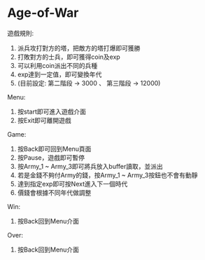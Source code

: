 # Age-of-War

遊戲規則:
1. 派兵攻打對方的塔，把敵方的塔打爆即可獲勝
2. 打敗對方的士兵，即可獲得coin及exp
3. 可以利用coin派出不同的兵種
4. exp達到一定值，即可變換年代
5. (目前設定: 第二階段 -> 3000 、 第三階段 -> 12000)

Menu:
1. 按start即可進入遊戲介面
2. 按Exit即可離開遊戲

Game:
1. 按Back即可回到Menu頁面
2. 按Pause，遊戲即可暫停
3. 按Army_1 ~ Army_3即可將兵放入buffer讀取，並派出
4. 若是金錢不夠付Army的錢，按Army_1 ~ Army_3按鈕也不會有動靜
5. 達到指定exp即可按Next進入下一個時代
6. 價錢會根據不同年代做調整

Win:
1. 按Back回到Menu介面

Over:
1. 按Back回到Menu介面
